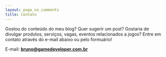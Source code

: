 ```yaml
---
layout: page_no_comments
title: Contato
---
```


Gostou do conteúdo do meu blog? Quer sugerir um post? Gostaria de divulgar produtos, serviços, vagas, eventos relacionados a jogos? Entre em contato através do e-mail abaixo ou pelo formuário!

E-mail: **bruno@gamedeveloper.com.br**
